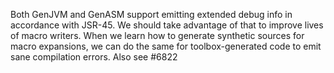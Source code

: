 Both GenJVM and GenASM support emitting extended debug info in accordance with JSR-45. We should take advantage of that to improve lives of macro writers.
When we learn how to generate synthetic sources for macro expansions, we can do the same for toolbox-generated code to emit sane compilation errors. Also see #6822
